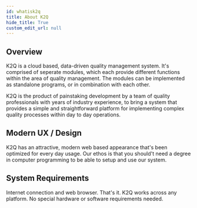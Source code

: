 ```yaml
---
id: whatisk2q
title: About K2Q
hide_title: True
custom_edit_url: null
---
```


## Overview

K2Q is a cloud based, data-driven quality management system. It's comprised of seperate modules, which each provide different functions within the area of quality management. The modules can be implemented as standalone programs, or in combination with each other.

K2Q is the product of painstaking development by a team of quality professionals with years of industry experience, to bring a system that provides a simple and straightforward platform for implementing complex quality processes within day to day operations. 

## Modern UX / Design

K2Q has an attractive, modern web based appearance that's been optimized for every day usage. Our ethos is that you should't need a degree in computer programming to be able to setup and use our system.

## System Requirements

Internet connection and web browser. That's it. K2Q works across any platform. No special hardware or software requirements needed.
